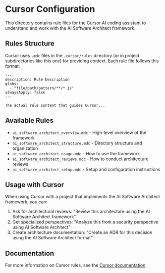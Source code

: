# Cursor Configuration

This directory contains rule files for the Cursor AI coding assistant to understand and work with the AI Software Architect framework.

## Rules Structure

Cursor uses `.mdc` files in the `.cursor/rules` directory (or in project subdirectories like this one) for providing context. Each rule file follows this format:

```
---
description: Rule Description
globs:
  - "file/path/pattern/**/*.js"
alwaysApply: false
---

The actual rule content that guides Cursor...
```

## Available Rules

- `ai_software_architect_overview.mdc` - High-level overview of the framework
- `ai_software_architect_structure.mdc` - Directory structure and organization  
- `ai_software_architect_usage.mdc` - How to use the framework
- `ai_software_architect_reviews.mdc` - How to conduct architecture reviews
- `ai_software_architect_setup.mdc` - Setup and configuration instructions

## Usage with Cursor

When using Cursor with a project that implements the AI Software Architect framework, you can:

1. Ask for architectural reviews: "Review this architecture using the AI Software Architect framework"
2. Get specialized perspectives: "Analyze this from a security perspective using AI Software Architect"
3. Create architecture documentation: "Create an ADR for this decision using the AI Software Architect format"

## Documentation

For more information on Cursor rules, see the [Cursor documentation](https://docs.cursor.com/context/rules).